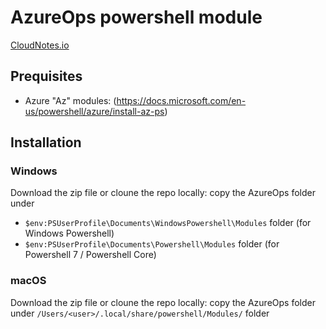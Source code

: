 # AzureOps powershell module

[CloudNotes.io](https://www.cloudnotes.io)

## Prequisites

- Azure "Az" modules: (https://docs.microsoft.com/en-us/powershell/azure/install-az-ps)

## Installation

### Windows

Download the zip file or cloune the repo locally: copy the AzureOps folder under

- `$env:PSUserProfile\Documents\WindowsPowershell\Modules` folder (for Windows Powershell)
- `$env:PSUserProfile\Documents\Powershell\Modules` folder (for Powershell 7 / Powershell Core)

### macOS

Download the zip file or cloune the repo locally: copy the AzureOps folder under `/Users/<user>/.local/share/powershell/Modules/` folder
